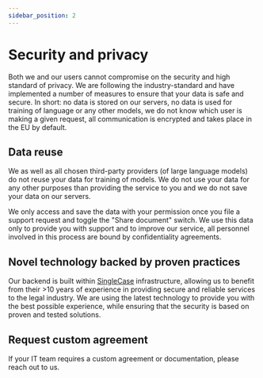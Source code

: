 ```yaml
---
sidebar_position: 2
---
```

# Security and privacy

Both we and our users cannot compromise on the security and high standard of privacy. We are following the industry-standard and have implemented a number of measures to ensure that your data is safe and secure. In short: no data is stored on our servers, no data is used for training of language or any other models, we do not know which user is making a given request, all communication is encrypted and takes place in the EU by default.

## Data reuse

We as well as all chosen third-party providers (of large language models) do not reuse your data for training of models. We do not use your data for any other purposes than providing the service to you and we do not save your data on our servers.

We only access and save the data with your permission once you file a support request and toggle the "Share document" switch. We use this data only to provide you with support and to improve our service, all personnel involved in this process are bound by confidentiality agreements.

## Novel technology backed by proven practices

Our backend is built within [SingleCase](https://www.singlecase.com/) infrastructure, allowing us to benefit from their >10 years of experience in providing secure and reliable services to the legal industry. We are using the latest technology to provide you with the best possible experience, while ensuring that the security is based on proven and tested solutions.

## Request custom agreement

If your IT team requires a custom agreement or documentation, please reach out to us.
